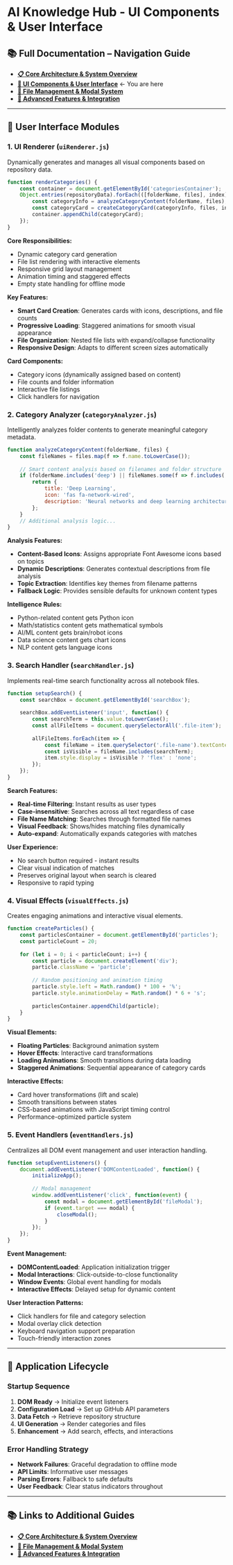 # AI Knowledge Hub - UI Components & User Interface

## 📚 Full Documentation – Navigation Guide
- **[📋 Core Architecture & System Overview](../README.md)** 
- **[🎨 UI Components & User Interface](/docs/scripts/documentation/ui_components_interface)** ← You are here  
- **[📁 File Management & Modal System](/docs/scripts/documentation/file_management_modals)** 
- **[🔧 Advanced Features & Integration](/docs/scripts/documentation/advanced_feature_integration)**

---

## 🎨 User Interface Modules

### 1. UI Renderer (`uiRenderer.js`)

Dynamically generates and manages all visual components based on repository data.

```javascript
function renderCategories() {
    const container = document.getElementById('categoriesContainer');
    Object.entries(repositoryData).forEach(([folderName, files], index) => {
        const categoryInfo = analyzeCategoryContent(folderName, files);
        const categoryCard = createCategoryCard(categoryInfo, files, index);
        container.appendChild(categoryCard);
    });
}
```

**Core Responsibilities:**
- Dynamic category card generation
- File list rendering with interactive elements
- Responsive grid layout management
- Animation timing and staggered effects
- Empty state handling for offline mode

**Key Features:**
- **Smart Card Creation**: Generates cards with icons, descriptions, and file counts
- **Progressive Loading**: Staggered animations for smooth visual appearance
- **File Organization**: Nested file lists with expand/collapse functionality
- **Responsive Design**: Adapts to different screen sizes automatically

**Card Components:**
- Category icons (dynamically assigned based on content)
- File counts and folder information
- Interactive file listings
- Click handlers for navigation

### 2. Category Analyzer (`categoryAnalyzer.js`)

Intelligently analyzes folder contents to generate meaningful category metadata.

```javascript
function analyzeCategoryContent(folderName, files) {
    const fileNames = files.map(f => f.name.toLowerCase());
    
    // Smart content analysis based on filenames and folder structure
    if (folderName.includes('deep') || fileNames.some(f => f.includes('neural'))) {
        return {
            title: 'Deep Learning',
            icon: 'fas fa-network-wired',
            description: 'Neural networks and deep learning architectures'
        };
    }
    // Additional analysis logic...
}
```

**Analysis Features:**
- **Content-Based Icons**: Assigns appropriate Font Awesome icons based on topics
- **Dynamic Descriptions**: Generates contextual descriptions from file analysis
- **Topic Extraction**: Identifies key themes from filename patterns
- **Fallback Logic**: Provides sensible defaults for unknown content types

**Intelligence Rules:**
- Python-related content gets Python icon
- Math/statistics content gets mathematical symbols
- AI/ML content gets brain/robot icons
- Data science content gets chart icons
- NLP content gets language icons

### 3. Search Handler (`searchHandler.js`)

Implements real-time search functionality across all notebook files.

```javascript
function setupSearch() {
    const searchBox = document.getElementById('searchBox');
    
    searchBox.addEventListener('input', function() {
        const searchTerm = this.value.toLowerCase();
        const allFileItems = document.querySelectorAll('.file-item');
        
        allFileItems.forEach(item => {
            const fileName = item.querySelector('.file-name').textContent.toLowerCase();
            const isVisible = fileName.includes(searchTerm);
            item.style.display = isVisible ? 'flex' : 'none';
        });
    });
}
```

**Search Features:**
- **Real-time Filtering**: Instant results as user types
- **Case-insensitive**: Searches across all text regardless of case
- **File Name Matching**: Searches through formatted file names
- **Visual Feedback**: Shows/hides matching files dynamically
- **Auto-expand**: Automatically expands categories with matches

**User Experience:**
- No search button required - instant results
- Clear visual indication of matches
- Preserves original layout when search is cleared
- Responsive to rapid typing

### 4. Visual Effects (`visualEffects.js`)

Creates engaging animations and interactive visual elements.

```javascript
function createParticles() {
    const particlesContainer = document.getElementById('particles');
    const particleCount = 20;
    
    for (let i = 0; i < particleCount; i++) {
        const particle = document.createElement('div');
        particle.className = 'particle';
        
        // Random positioning and animation timing
        particle.style.left = Math.random() * 100 + '%';
        particle.style.animationDelay = Math.random() * 6 + 's';
        
        particlesContainer.appendChild(particle);
    }
}
```

**Visual Elements:**
- **Floating Particles**: Background animation system
- **Hover Effects**: Interactive card transformations
- **Loading Animations**: Smooth transitions during data loading
- **Staggered Animations**: Sequential appearance of category cards

**Interactive Effects:**
- Card hover transformations (lift and scale)
- Smooth transitions between states
- CSS-based animations with JavaScript timing control
- Performance-optimized particle system

### 5. Event Handlers (`eventHandlers.js`)

Centralizes all DOM event management and user interaction handling.

```javascript
function setupEventListeners() {
    document.addEventListener('DOMContentLoaded', function() {
        initializeApp();
        
        // Modal management
        window.addEventListener('click', function(event) {
            const modal = document.getElementById('fileModal');
            if (event.target === modal) {
                closeModal();
            }
        });
    });
}
```

**Event Management:**
- **DOMContentLoaded**: Application initialization trigger
- **Modal Interactions**: Click-outside-to-close functionality
- **Window Events**: Global event handling for modals
- **Interactive Effects**: Delayed setup for dynamic content

**User Interaction Patterns:**
- Click handlers for file and category selection
- Modal overlay click detection
- Keyboard navigation support preparation
- Touch-friendly interaction zones

---

## 🔄 Application Lifecycle

### Startup Sequence
1. **DOM Ready** → Initialize event listeners
2. **Configuration Load** → Set up GitHub API parameters
3. **Data Fetch** → Retrieve repository structure
4. **UI Generation** → Render categories and files
5. **Enhancement** → Add search, effects, and interactions

### Error Handling Strategy
- **Network Failures**: Graceful degradation to offline mode
- **API Limits**: Informative user messages
- **Parsing Errors**: Fallback to safe defaults
- **User Feedback**: Clear status indicators throughout

---

## 📚 Links to Additional Guides
- **[📋 Core Architecture & System Overview](../README.md)** 
- **[📁 File Management & Modal System](/docs/scripts/documentation/file_management_modals)**
- **[🔧 Advanced Features & Integration](/docs/scripts/documentation/advanced_feature_integration)** 